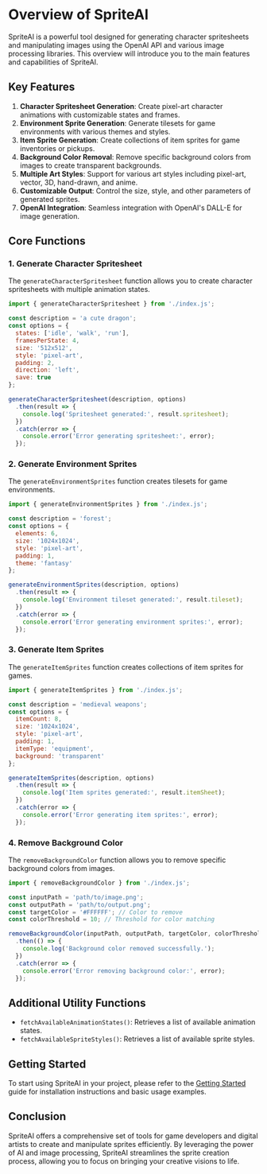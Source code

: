 # Overview of SpriteAI

SpriteAI is a powerful tool designed for generating character spritesheets and manipulating images using the OpenAI API and various image processing libraries. This overview will introduce you to the main features and capabilities of SpriteAI.

## Key Features

1. **Character Spritesheet Generation**: Create pixel-art character animations with customizable states and frames.
2. **Environment Sprite Generation**: Generate tilesets for game environments with various themes and styles.
3. **Item Sprite Generation**: Create collections of item sprites for game inventories or pickups.
4. **Background Color Removal**: Remove specific background colors from images to create transparent backgrounds.
5. **Multiple Art Styles**: Support for various art styles including pixel-art, vector, 3D, hand-drawn, and anime.
6. **Customizable Output**: Control the size, style, and other parameters of generated sprites.
7. **OpenAI Integration**: Seamless integration with OpenAI's DALL-E for image generation.

## Core Functions

### 1. Generate Character Spritesheet

The `generateCharacterSpritesheet` function allows you to create character spritesheets with multiple animation states.

```javascript
import { generateCharacterSpritesheet } from './index.js';

const description = 'a cute dragon';
const options = {
  states: ['idle', 'walk', 'run'],
  framesPerState: 4,
  size: '512x512',
  style: 'pixel-art',
  padding: 2,
  direction: 'left',
  save: true
};

generateCharacterSpritesheet(description, options)
  .then(result => {
    console.log('Spritesheet generated:', result.spritesheet);
  })
  .catch(error => {
    console.error('Error generating spritesheet:', error);
  });
```

### 2. Generate Environment Sprites

The `generateEnvironmentSprites` function creates tilesets for game environments.

```javascript
import { generateEnvironmentSprites } from './index.js';

const description = 'forest';
const options = {
  elements: 6,
  size: '1024x1024',
  style: 'pixel-art',
  padding: 1,
  theme: 'fantasy'
};

generateEnvironmentSprites(description, options)
  .then(result => {
    console.log('Environment tileset generated:', result.tileset);
  })
  .catch(error => {
    console.error('Error generating environment sprites:', error);
  });
```

### 3. Generate Item Sprites

The `generateItemSprites` function creates collections of item sprites for games.

```javascript
import { generateItemSprites } from './index.js';

const description = 'medieval weapons';
const options = {
  itemCount: 8,
  size: '1024x1024',
  style: 'pixel-art',
  padding: 1,
  itemType: 'equipment',
  background: 'transparent'
};

generateItemSprites(description, options)
  .then(result => {
    console.log('Item sprites generated:', result.itemSheet);
  })
  .catch(error => {
    console.error('Error generating item sprites:', error);
  });
```

### 4. Remove Background Color

The `removeBackgroundColor` function allows you to remove specific background colors from images.

```javascript
import { removeBackgroundColor } from './index.js';

const inputPath = 'path/to/image.png';
const outputPath = 'path/to/output.png';
const targetColor = '#FFFFFF'; // Color to remove
const colorThreshold = 10; // Threshold for color matching

removeBackgroundColor(inputPath, outputPath, targetColor, colorThreshold)
  .then(() => {
    console.log('Background color removed successfully.');
  })
  .catch(error => {
    console.error('Error removing background color:', error);
  });
```

## Additional Utility Functions

- `fetchAvailableAnimationStates()`: Retrieves a list of available animation states.
- `fetchAvailableSpriteStyles()`: Retrieves a list of available sprite styles.

## Getting Started

To start using SpriteAI in your project, please refer to the [Getting Started](getting-started.md) guide for installation instructions and basic usage examples.

## Conclusion

SpriteAI offers a comprehensive set of tools for game developers and digital artists to create and manipulate sprites efficiently. By leveraging the power of AI and image processing, SpriteAI streamlines the sprite creation process, allowing you to focus on bringing your creative visions to life.